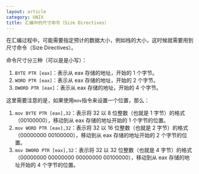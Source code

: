 ```yaml
---
layout: article
category: UNIX
title: 汇编中的尺寸命令（Size Directives）
---
```

<!-- excerpt-start -->
在汇编过程中，可能需要指定预计的数据大小，例如栈的大小，这时候就需要用到尺寸命令（Size Directives）。

命令尺寸分三种（可以是是小写）：

 1. `BYTE PTR [eax]`：表示从 eax 存储的地址，开始的 1 个字节。
 2. `WORD PTR [eax]`：表示从 eax 存储的地址，开始的 2 个字节。
 3. `DWORD PTR [eax]`：表示从 eax 存储的地址，开始的 4 个字节。

这里需要注意的是，如果使用`mov`指令来设置一个位置，那么：
 1. `mov BYTE PTR [eax],32`：表示将 32 以 8 位整数（也就是 1 字节）的格式（00100000），移动到从 eax 存储的地址开始的 1 个字节的位置。
 2. `mov WORD PTR [eax],32`：表示将 32 以 16 位整数（也就是 2 字节）的格式（00000000 00100000），移动到从 eax 存储的地址开始的 2 个字节的位置。
 3. `mov DWORD PTR [eax],32`：表示将 32 以 32 位整数（也就是 4 字节）的格式（00000000 00000000 00000000 00100000），移动到从 eax 存储的地址开始的 4 个字节的位置。